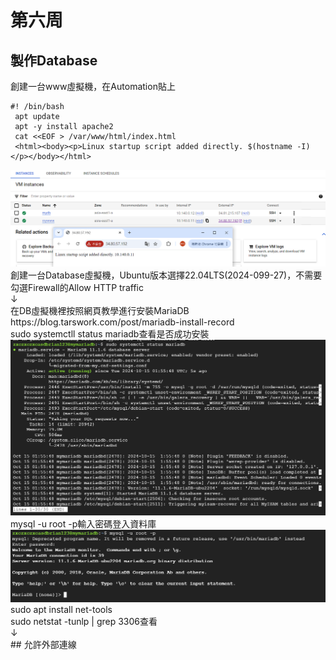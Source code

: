 # 第六周
## 製作Database
創建一台www虛擬機，在Automation貼上

````
#! /bin/bash
 apt update
 apt -y install apache2
 cat <<EOF > /var/www/html/index.html
 <html><body><p>Linux startup script added directly. $(hostname -I) </p></body></html>
````
<img src="../pic/1015.png">
創建一台Database虛擬機，Ubuntu版本選擇22.04LTS(2024-099-27)，不需要勾選Firewall的Allow HTTP traffic<br>↓<br>
在DB虛擬機裡按照網頁教學進行安裝MariaDB<br>
https://blog.tarswork.com/post/mariadb-install-record<br>
sudo systemctll status mariadb查看是否成功安裝
<img src="../pic/1015-1.png">
mysql -u root -p輸入密碼登入資料庫
<img src="../pic/1015-2.png">
sudo apt install net-tools<br>
sudo netstat -tunlp | grep 3306查看<br>↓<br>
## 允許外部連線
